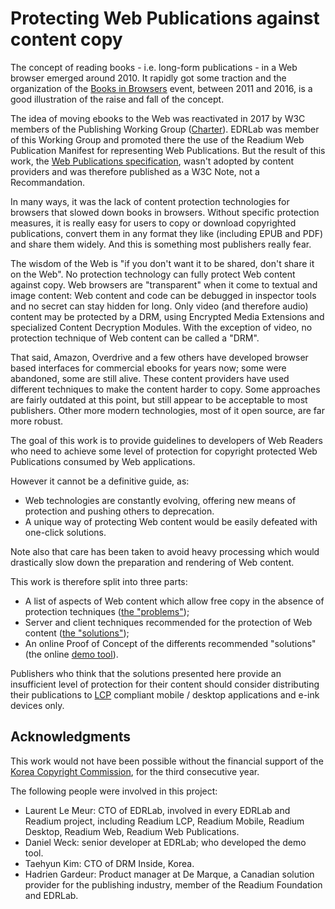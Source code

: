 # Protecting Web Publications against content copy

The concept of reading books - i.e. long-form publications - in a Web browser emerged around 2010. It rapidly got some traction and the organization of the [Books in Browsers](https://booksinbrowsers.org/past-bibs/) event, between 2011 and 2016, is a good illustration of the raise and fall of the concept. 

The idea of moving ebooks to the Web was reactivated in 2017 by W3C members of the Publishing Working Group ([Charter](https://www.w3.org/2017/04/publ-wg-charter/)). EDRLab was member of this Working Group and promoted there the use of the Readium Web Publication Manifest for representing Web Publications. But the result of this work, the [Web Publications specification](https://www.w3.org/TR/wpub/), wasn't adopted by content providers and was therefore published as a W3C Note, not a Recommandation.    

In many ways, it was the lack of content protection technologies for browsers that slowed down books in browsers. Without specific protection measures, it is really easy for users to copy or download copyrighted publications, convert them  in any format they like (including EPUB and PDF) and share them widely. And this is something most publishers really fear. 

The wisdom of the Web is "if you don't want it to be shared, don't share it on the Web". No protection technology can fully protect Web content against copy. Web browsers are "transparent" when it come to textual and image content: Web content and code can be debugged in inspector tools and no secret can stay hidden for long. Only video (and therefore audio) content may be protected by a DRM, using Encrypted Media Extensions and specialized Content Decryption Modules. With the exception of video, no protection technique of Web content can be called a "DRM".  

That said, Amazon, Overdrive and a few others have developed browser based interfaces for commercial ebooks for years now; some were abandoned, some are still alive. These content providers have used different techniques to make the content harder to copy. Some approaches are fairly outdated at this point, but still appear to be acceptable to most publishers. Other more modern technologies, most of it open source, are far more robust. 

The goal of this work is to provide guidelines to developers of Web Readers who need to achieve some level of protection for copyright protected Web Publications consumed by Web applications.  

However it cannot be a definitive guide, as:
- Web technologies are constantly evolving, offering new means of protection and pushing others to deprecation.
- A unique way of protecting Web content would be easily defeated with one-click solutions. 

Note also that care has been taken to avoid heavy processing which would drastically slow down the preparation and rendering of Web content.

This work is therefore split into three parts:

- A list of aspects of Web content which allow free copy in the absence of protection techniques ([the "problems"](./problems.html));
- Server and client techniques recommended for the protection of Web content ([the "solutions"](./solutions.html));
- An online Proof of Concept of the differents recommended "solutions" (the online [demo tool](https://webpub-protect.herokuapp.com/app/)). 

Publishers who think that the solutions presented here provide an insufficient level of protection for their content should consider distributing their publications to [LCP](https://www.edrlab.org/readium-lcp/) compliant mobile / desktop applications and e-ink devices only. 

## Acknowledgments

This work would not have been possible without the financial support of the [Korea Copyright Commission](https://www.copyright.or.kr/eng/main.do), for the third consecutive year.

The following people were involved in this project:

- Laurent Le Meur: CTO of EDRLab, involved in every EDRLab and Readium project, including Readium LCP, Readium Mobile, Readium Desktop, Readium Web, Readium Web Publications.
- Daniel Weck: senior developer at EDRLab; who developed the demo tool.
- Taehyun Kim: CTO of DRM Inside, Korea.
- Hadrien Gardeur: Product manager at De Marque, a Canadian solution provider for the publishing industry, member of the Readium Foundation and EDRLab.






